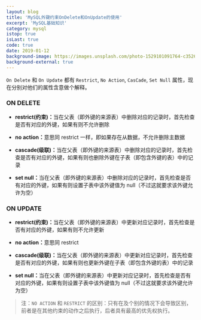 ```yaml
---
layout: blog
title: 'MySQL外键约束OnDelete和OnUpdate的使用'
excerpt: 'MySQL基础知识'
category: mysql
istop: true
isLast: true
code: true
date: 2019-01-12
background-image: https://images.unsplash.com/photo-1529101091764-c3526daf38fe?ixlib=rb-1.2.1&ixid=eyJhcHBfaWQiOjEyMDd9&auto=format&fit=crop&w=500&h=300&q=80
background-external: true
---
```


`On Delete` 和 `On Update` 都有 `Restrict`, `No Action`, `CasCade`, `Set Null` 属性，现在分别对他们的属性含意做个解释。

### ON DELETE

-   <b>restrict(约束)：</b>当在父表（即外键的来源表）中删除对应的记录时，首先检查是否有对应的外键，如果有则不允许删除

-   <b>no action：</b>意思同 restrict 一样，即如果存在从数据，不允许删除主数据

-   <b>cascade(级联)：</b>当在父表（即外键的来源表）中删除对应的记录时，首先检查是否有对应的外键，如果有则也删除外键在子表（即包含外键的表）中的记录

-   <b>set null：</b>当在父表（即外键的来源表）中删除对应的记录时，首先检查是否有对应的外键，如果有则设置子表中该外键值为 null（不过这就要求该外键允许为空）

### ON UPDATE

-   <b>restrict(约束)：</b>当在父表（即外键的来源表）中更新对应记录时，首先检查是否有对应的外键，如果有则不允许更新

-   <b>no action：</b>意思同 restrict

-   <b>cascade(级联)：</b>当在父表（即外键的来源表）中更新对应记录时，首先检查是否有对应的外键，如果有则也更新外键在子表（即包含外键的表）中的记录

-   <b>set null：</b>当在父表（即外键的来源表）中更新对应记录时，首先检查是否有对应的外键，如果有则设置子表中该外键值为 null（不过这就要求该外键允许为空）

> 注：`NO ACTION` 和 `RESTRICT` 的区别：只有在及个别的情况下会导致区别，前者是在其他约束的动作之后执行，后者具有最高的优先权执行。
